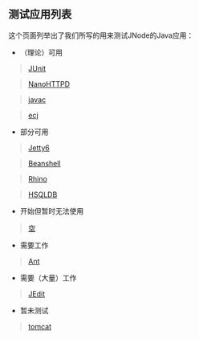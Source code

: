 ## 测试应用列表 ##

这个页面列举出了我们所写的用来测试JNode的Java应用：

* （理论）可用

>[JUnit](http://www.jnode.org/node/2366)

>[NanoHTTPD](http://www.jnode.org/node/2368)

>[javac](http://www.jnode.org/node/2366)

>[ecj](http://www.jnode.org/node/2367)

* 部分可用

>[Jetty6](http://www.jnode.org/node/2366)

>[Beanshell](http://www.jnode.org/node/2369)

>[Rhino](http://www.jnode.org/node/2370)

>[HSQLDB](http://www.jnode.org/node/2371)

* 开始但暂时无法使用

>[空]()

* 需要工作

>[Ant](http://www.jnode.org/node/2373)

* 需要（大量）工作

>[JEdit](http://www.jnode.org/node/2366)

* 暂未测试

>[tomcat](http://www.jnode.org/node/2372)


